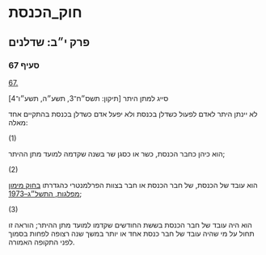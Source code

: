 # חוק_הכנסת

## פרק י״ב: שדלנים

### סעיף 67

[67.](https://he.wikisource.org/wiki/%D7%97%D7%95%D7%A7_%D7%94%D7%9B%D7%A0%D7%A1%D7%AA#%D7%A1%D7%A2%D7%99%D7%A3_67)

סייג למתן היתר [תיקון: תשס״ח־3, תשע״ה, תשע״ו־4]

לא יינתן היתר לאדם לפעול כשדלן בכנסת ולא יפעל אדם כשדלן בכנסת בהתקיים אחד מאלה:

(1)

הוא כיהן כחבר הכנסת, כשר או כסגן שר בשנה שקדמה למועד מתן ההיתר;

(2)

הוא עובד של הכנסת, של חבר הכנסת או חבר בצוות הפרלמנטרי כהגדרתו [בחוק מימון מפלגות, התשל״ג–1973](https://he.wikisource.org/wiki/%D7%97%D7%95%D7%A7_%D7%9E%D7%99%D7%9E%D7%95%D7%9F_%D7%9E%D7%A4%D7%9C%D7%92%D7%95%D7%AA "חוק מימון מפלגות");

(3)

הוא היה עובד של חבר הכנסת בששת החודשים שקדמו למועד מתן ההיתר; הוראה זו תחול על מי שהיה עובד של חבר כנסת אחד או יותר במשך שנה רצופה לפחות בסמוך לפני התקופה האמורה.